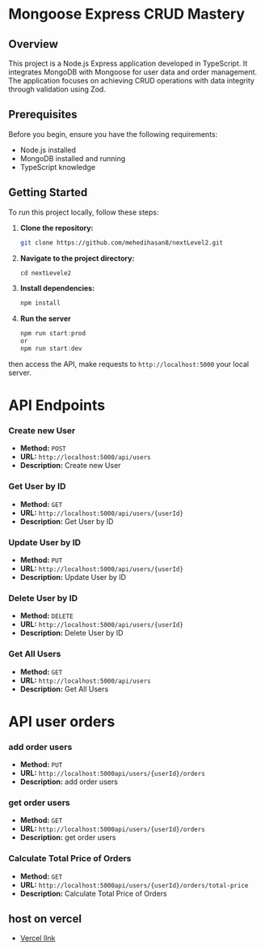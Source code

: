 # Mongoose Express CRUD Mastery

## Overview

This project is a Node.js Express application developed in TypeScript. It integrates MongoDB with Mongoose for user data and order management. The application focuses on achieving CRUD operations with data integrity through validation using Zod.

## Prerequisites

Before you begin, ensure you have the following requirements:

- Node.js installed
- MongoDB installed and running
- TypeScript knowledge

## Getting Started

To run this project locally, follow these steps:

1. **Clone the repository:**

   ```bash
   git clone https://github.com/mehedihasan8/nextLevel2.git
   ```

2. **Navigate to the project directory:**

   ```typescript
   cd nextLevele2
   ```

3. **Install dependencies:**

   ```typescript
   npm install
   ```

4. **Run the server**

   ```typescript
   npm run start:prod
   or
   npm run start:dev
   ```

then access the API, make requests to `http://localhost:5000` your local server.

# API Endpoints

### Create new User

- **Method:** `POST`
- **URL:** `http://localhost:5000/api/users`
- **Description:** Create new User

### Get User by ID

- **Method:** `GET`
- **URL:** `http://localhost:5000/api/users/{userId}`
- **Description:** Get User by ID

### Update User by ID

- **Method:** `PUT`
- **URL:** `http://localhost:5000/api/users/{userId}`
- **Description:** Update User by ID

### Delete User by ID

- **Method:** `DELETE`
- **URL:** `http://localhost:5000/api/users/{userId}`
- **Description:** Delete User by ID

### Get All Users

- **Method:** `GET`
- **URL:** `http://localhost:5000/api/users`
- **Description:** Get All Users

# API user orders

### add order users

- **Method:** `PUT`
- **URL:** `http://localhost:5000api/users/{userId}/orders`
- **Description:** add order users

### get order users

- **Method:** `GET`
- **URL:** `http://localhost:5000api/users/{userId}/orders`
- **Description:** get order users

### Calculate Total Price of Orders

- **Method:** `GET`
- **URL:** `http://localhost:5000api/users/{userId}/orders/total-price`
- **Description:** Calculate Total Price of Orders

## host on vercel

- [Vercel lInk](https://assignment-2-pied-eight.vercel.app/)
